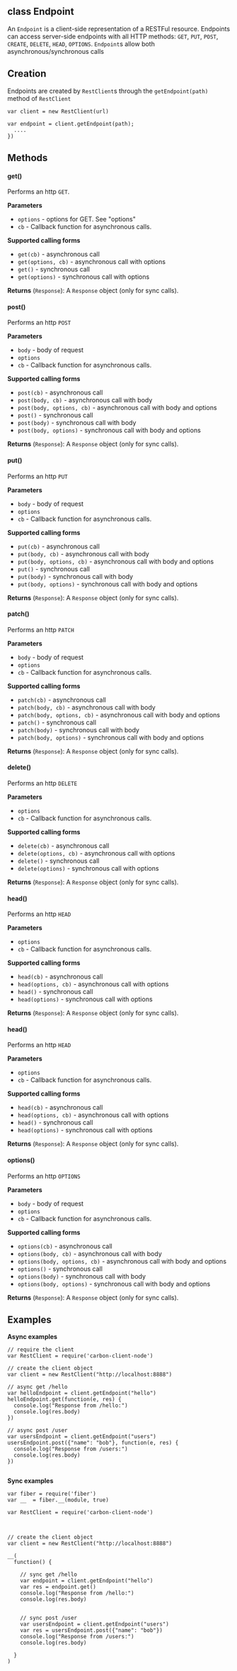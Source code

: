 class Endpoint
----------

An ```Endpoint``` is a client-side representation of a RESTFul resource. Endpoints can access server-side endpoints with all HTTP methods: ```GET```, ```PUT```, ```POST```, ```CREATE```, ```DELETE```, ```HEAD```, ```OPTIONS```.
```Endpoint```s allow both asynchronous/synchronous calls


Creation
----------
Endpoints are created by ```RestClient```s through the ```getEndpoint(path)``` method of ```RestClient```

```node
var client = new RestClient(url)

var endpoint = client.getEndpoint(path);
  ....
})

```



Methods
----------

#### get()

Performs an http ```GET```.

**Parameters**
* ```options``` - options for GET. See "options"
* ```cb``` - Callback function for asynchronous calls.

**Supported calling forms**
* ```get(cb)``` - asynchronous call
* ```get(options, cb)``` - asynchronous call with options
* ```get()``` - synchronous call
* ```get(options)``` - synchronous call with options

**Returns** (```Response```): A ```Response``` object (only for sync calls).


#### post()

Performs an http ```POST```

**Parameters**
* ```body``` - body of request
* ```options```
* ```cb``` - Callback function for asynchronous calls.

**Supported calling forms**
* ```post(cb)``` - asynchronous call
* ```post(body, cb)``` - asynchronous call with body
* ```post(body, options, cb)``` - asynchronous call with body and options
* ```post()``` - synchronous call
* ```post(body)``` - synchronous call with body
* ```post(body, options)``` - synchronous call with body and options

**Returns** (```Response```): A ```Response``` object (only for sync calls).


#### put()

Performs an http ```PUT```

**Parameters**
* ```body``` - body of request
* ```options```
* ```cb``` - Callback function for asynchronous calls.

**Supported calling forms**
* ```put(cb)``` - asynchronous call
* ```put(body, cb)``` - asynchronous call with body
* ```put(body, options, cb)``` - asynchronous call with body and options
* ```put()``` - synchronous call
* ```put(body)``` - synchronous call with body
* ```put(body, options)``` - synchronous call with body and options

**Returns** (```Response```): A ```Response``` object (only for sync calls).

#### patch()

Performs an http ```PATCH```

**Parameters**
* ```body``` - body of request
* ```options```
* ```cb``` - Callback function for asynchronous calls.

**Supported calling forms**
* ```patch(cb)``` - asynchronous call
* ```patch(body, cb)``` - asynchronous call with body
* ```patch(body, options, cb)``` - asynchronous call with body and options
* ```patch()``` - synchronous call
* ```patch(body)``` - synchronous call with body
* ```patch(body, options)``` - synchronous call with body and options

**Returns** (```Response```): A ```Response``` object (only for sync calls).


#### delete()

Performs an http ```DELETE```

**Parameters**
* ```options```
* ```cb``` - Callback function for asynchronous calls.

**Supported calling forms**
* ```delete(cb)``` - asynchronous call
* ```delete(options, cb)``` - asynchronous call with options
* ```delete()``` - synchronous call
* ```delete(options)``` - synchronous call with options

**Returns** (```Response```): A ```Response``` object (only for sync calls).

#### head()

Performs an http ```HEAD```

**Parameters**
* ```options```
* ```cb``` - Callback function for asynchronous calls.

**Supported calling forms**
* ```head(cb)``` - asynchronous call
* ```head(options, cb)``` - asynchronous call with options
* ```head()``` - synchronous call
* ```head(options)``` - synchronous call with options

**Returns** (```Response```): A ```Response``` object (only for sync calls).

#### head()

Performs an http ```HEAD```

**Parameters**
* ```options```
* ```cb``` - Callback function for asynchronous calls.

**Supported calling forms**
* ```head(cb)``` - asynchronous call
* ```head(options, cb)``` - asynchronous call with options
* ```head()``` - synchronous call
* ```head(options)``` - synchronous call with options

**Returns** (```Response```): A ```Response``` object (only for sync calls).


#### options()

Performs an http ```OPTIONS```

**Parameters**
* ```body``` - body of request
* ```options```
* ```cb``` - Callback function for asynchronous calls.

**Supported calling forms**
* ```options(cb)``` - asynchronous call
* ```options(body, cb)``` - asynchronous call with body
* ```options(body, options, cb)``` - asynchronous call with body and options
* ```options()``` - synchronous call
* ```options(body)``` - synchronous call with body
* ```options(body, options)``` - synchronous call with body and options

**Returns** (```Response```): A ```Response``` object (only for sync calls).

Examples
----------
**Async examples**

```node
// require the client
var RestClient = require('carbon-client-node')

// create the client object
var client = new RestClient("http://localhost:8888")

// async get /hello
var helloEndpoint = client.getEndpoint("hello")
helloEndpoint.get(function(e, res) {
  console.log("Response from /hello:")
  console.log(res.body)
})

// async post /user
var usersEndpoint = client.getEndpoint("users")
usersEndpoint.post({"name": "bob"}, function(e, res) {
  console.log("Response from /users:")
  console.log(res.body)
})


```

**Sync examples**

```node
var fiber = require('fiber')
var __  = fiber.__(module, true)

var RestClient = require('carbon-client-node')



// create the client object
var client = new RestClient("http://localhost:8888")

__(
  function() {

    // sync get /hello
    var endpoint = client.getEndpoint("hello")
    var res = endpoint.get()
    console.log("Response from /hello:")
    console.log(res.body)


    // sync post /user
    var usersEndpoint = client.getEndpoint("users")
    var res = usersEndpoint.post({"name": "bob"})
    console.log("Response from /users:")
    console.log(res.body)

  }
)


```


